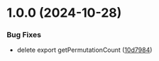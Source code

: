 # 1.0.0 (2024-10-28)


### Bug Fixes

* delete export getPermutationCount ([10d7984](https://github.com/kamdz/bin-perm-gen/commit/10d798447bc5b6d74aacb92d50b5ce2f99a5d557))
